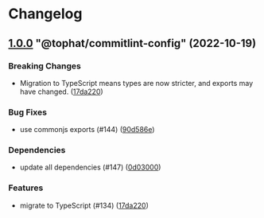 # Changelog

<!-- MONODEPLOY:BELOW -->

## [1.0.0](https://github.com/tophat/commit-utils/compare/@tophat/commitlint-config@0.3.7...@tophat/commitlint-config@1.0.0) "@tophat/commitlint-config" (2022-10-19)<a name="1.0.0"></a>

### Breaking Changes

* Migration to TypeScript means types are now stricter, and exports may have changed. ([17da220](https://github.com/tophat/commit-utils/commits/17da220))

### Bug Fixes

* use commonjs exports (#144) ([90d586e](https://github.com/tophat/commit-utils/commits/90d586e))

### Dependencies

* update all dependencies (#147) ([0d03000](https://github.com/tophat/commit-utils/commits/0d03000))

### Features

* migrate to TypeScript (#134) ([17da220](https://github.com/tophat/commit-utils/commits/17da220))


